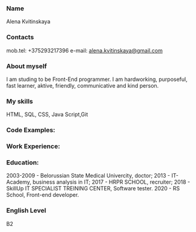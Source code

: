 ### Name
Alena Kvitinskaya

### Contacts
mob.tel: +375293217396
e-mail: alena.kvitinskaya@gmail.com

### About myself

I am studing to be Front-End programmer. I am hardworking, purposeful, fast learner, aktive, friendly, communicative and kind person.

### My skills 

HTML, SQL, CSS, Java Script,Git

### Code Examples:

### Work Experience:

### Education: 
2003-2009 - Belorussian State Medical Univercity, doctor;
2013 - IT-Academy, business analysis in IT;
2017 - HRPR SCHOOL, recruiter;
2018 - SkillUp IT SPECIALIST TREINING CENTER, Software tester.
2020 - RS School, Front-end developer.

### English Level
B2
  